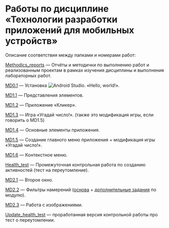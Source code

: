 # Работы по дисциплине «Технологии разработки приложений для мобильных устройств»

Описание соответствия между папками и номерами работ: 


[Methodics_reports](https://github.com/Valyaevgeorgiy/Android_projects/tree/main/Methodics_reports) — Отчёты и методички по выполнению работ и реализованным проектам в рамках изучения дисциплины и выполнения лабораторных работ.


[MD0.1](https://github.com/Valyaevgeorgiy/Android_projects/tree/main/My_first_application) — Установка ![Android Studio](https://img.shields.io/badge/Android%20Studio-3DDC84.svg?style=flat&logo=android-studio&logoColor=white). «Hello, world!».


[MD1.1](https://github.com/Valyaevgeorgiy/Android_projects/tree/main/Sec_app_layouts) — Представления элементов. 


[MD1.2](https://github.com/Valyaevgeorgiy/Android_projects/tree/main/Clicker) — Приложение «Кликер».


[MD1.3](https://github.com/Valyaevgeorgiy/Android_projects/tree/main/Guess_number) — Игра «Угадай число!». (также это модификация игры, если говорить о MD1.5)


[MD1.4](https://github.com/Valyaevgeorgiy/Android_projects/tree/main/View_activity) — Основные элементы приложения.


[MD1.5](https://github.com/Valyaevgeorgiy/Android_projects/tree/main/Main_menu) — Создание главного меню приложения + модификация игры «Угадай число!».


[MD1.6](https://github.com/Valyaevgeorgiy/Android_projects/tree/main/Context_menu) — Контекстное меню.


[Health_test](https://github.com/Valyaevgeorgiy/Android_projects/tree/main/Health_test) — Промежуточная контрольная работа по созданию активностей (тест на переутомление).

[MD2.1](https://github.com/Valyaevgeorgiy/Android_projects/tree/main/Doub_window) — Второе окно.

[MD2.2](https://github.com/Valyaevgeorgiy/Android_projects/tree/main/Intent_filt) — Фильтры намерений ([основа](https://github.com/Valyaevgeorgiy/Android_projects/tree/main/Intent_filt/Intent_filters) + [дополнительные задания](https://github.com/Valyaevgeorgiy/Android_projects/tree/main/Intent_filt/Filter_intent_additional_tasks) по модулю).

[MD2.3](https://github.com/Valyaevgeorgiy/Android_projects/tree/main/Images_work) — Работа с изображениями.

[Update_health_test](https://github.com/Valyaevgeorgiy/Android_projects/tree/main/Health_test_update_version) — проработанная версия контрольной работы про тест о переутомлении.


